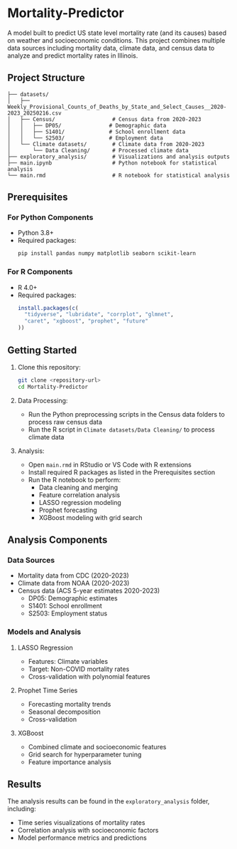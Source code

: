 # Mortality-Predictor

A model built to predict US state level mortality rate (and its causes) based on weather and socioeconomic conditions. This project combines multiple data sources including mortality data, climate data, and census data to analyze and predict mortality rates in Illinois.

## Project Structure

```
├── datasets/
│   ├── Weekly_Provisional_Counts_of_Deaths_by_State_and_Select_Causes__2020-2023_20250216.csv
│   ├── Census/                  # Census data from 2020-2023
│   │   ├── DP05/               # Demographic data
│   │   ├── S1401/              # School enrollment data
│   │   └── S2503/              # Employment data
│   └── Climate datasets/        # Climate data from 2020-2023
│       └── Data Cleaning/       # Processed climate data
├── exploratory_analysis/        # Visualizations and analysis outputs
├── main.ipynb                   # Python notebook for statistical analysis
└── main.rmd                     # R notebook for statistical analysis
```

## Prerequisites

### For Python Components

- Python 3.8+
- Required packages:
  ```bash
  pip install pandas numpy matplotlib seaborn scikit-learn
  ```

### For R Components

- R 4.0+
- Required packages:
  ```r
  install.packages(c(
    "tidyverse", "lubridate", "corrplot", "glmnet",
    "caret", "xgboost", "prophet", "future"
  ))
  ```

## Getting Started

1. Clone this repository:

   ```bash
   git clone <repository-url>
   cd Mortality-Predictor
   ```

2. Data Processing:

   - Run the Python preprocessing scripts in the Census data folders to process raw census data
   - Run the R script in `Climate datasets/Data Cleaning/` to process climate data

3. Analysis:
   - Open `main.rmd` in RStudio or VS Code with R extensions
   - Install required R packages as listed in the Prerequisites section
   - Run the R notebook to perform:
     - Data cleaning and merging
     - Feature correlation analysis
     - LASSO regression modeling
     - Prophet forecasting
     - XGBoost modeling with grid search

## Analysis Components

### Data Sources

- Mortality data from CDC (2020-2023)
- Climate data from NOAA (2020-2023)
- Census data (ACS 5-year estimates 2020-2023)
  - DP05: Demographic estimates
  - S1401: School enrollment
  - S2503: Employment status

### Models and Analysis

1. LASSO Regression

   - Features: Climate variables
   - Target: Non-COVID mortality rates
   - Cross-validation with polynomial features

2. Prophet Time Series

   - Forecasting mortality trends
   - Seasonal decomposition
   - Cross-validation

3. XGBoost
   - Combined climate and socioeconomic features
   - Grid search for hyperparameter tuning
   - Feature importance analysis

## Results

The analysis results can be found in the `exploratory_analysis` folder, including:

- Time series visualizations of mortality rates
- Correlation analysis with socioeconomic factors
- Model performance metrics and predictions